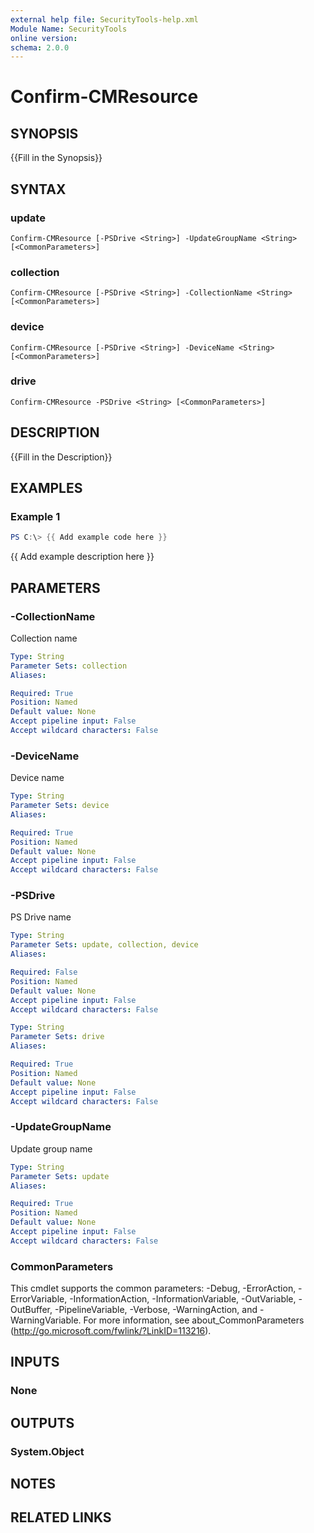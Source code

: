 ```yaml
---
external help file: SecurityTools-help.xml
Module Name: SecurityTools
online version:
schema: 2.0.0
---
```


# Confirm-CMResource

## SYNOPSIS
{{Fill in the Synopsis}}

## SYNTAX

### update
```
Confirm-CMResource [-PSDrive <String>] -UpdateGroupName <String> [<CommonParameters>]
```

### collection
```
Confirm-CMResource [-PSDrive <String>] -CollectionName <String> [<CommonParameters>]
```

### device
```
Confirm-CMResource [-PSDrive <String>] -DeviceName <String> [<CommonParameters>]
```

### drive
```
Confirm-CMResource -PSDrive <String> [<CommonParameters>]
```

## DESCRIPTION
{{Fill in the Description}}

## EXAMPLES

### Example 1
```powershell
PS C:\> {{ Add example code here }}
```

{{ Add example description here }}

## PARAMETERS

### -CollectionName
Collection name

```yaml
Type: String
Parameter Sets: collection
Aliases:

Required: True
Position: Named
Default value: None
Accept pipeline input: False
Accept wildcard characters: False
```

### -DeviceName
Device name

```yaml
Type: String
Parameter Sets: device
Aliases:

Required: True
Position: Named
Default value: None
Accept pipeline input: False
Accept wildcard characters: False
```

### -PSDrive
PS Drive name

```yaml
Type: String
Parameter Sets: update, collection, device
Aliases:

Required: False
Position: Named
Default value: None
Accept pipeline input: False
Accept wildcard characters: False
```

```yaml
Type: String
Parameter Sets: drive
Aliases:

Required: True
Position: Named
Default value: None
Accept pipeline input: False
Accept wildcard characters: False
```

### -UpdateGroupName
Update group name

```yaml
Type: String
Parameter Sets: update
Aliases:

Required: True
Position: Named
Default value: None
Accept pipeline input: False
Accept wildcard characters: False
```

### CommonParameters
This cmdlet supports the common parameters: -Debug, -ErrorAction, -ErrorVariable, -InformationAction, -InformationVariable, -OutVariable, -OutBuffer, -PipelineVariable, -Verbose, -WarningAction, and -WarningVariable.
For more information, see about_CommonParameters (http://go.microsoft.com/fwlink/?LinkID=113216).

## INPUTS

### None

## OUTPUTS

### System.Object
## NOTES

## RELATED LINKS
